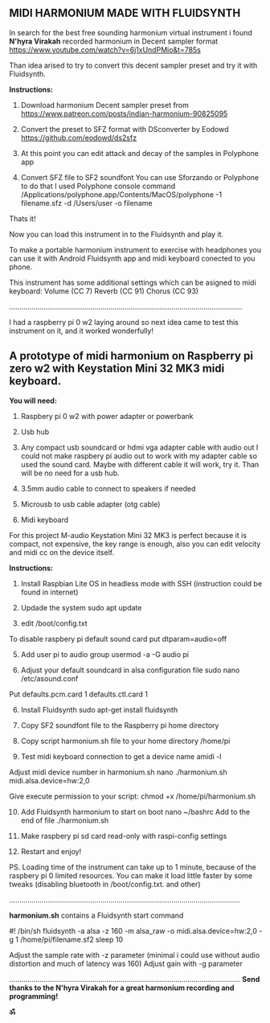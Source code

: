 ## MIDI HARMONIUM MADE WITH FLUIDSYNTH

In search for the best free sounding harmonium virtual instrument i found **N'hyra Virakah** recorded harmonium in Decent sampler format
https://www.youtube.com/watch?v=6j1xUndPMio&t=785s

Than idea arised to try to convert this decent sampler preset and try it with Fluidsynth.

**Instructions:**

1. Download harmonium Decent sampler preset from
https://www.patreon.com/posts/indian-harmonium-90825095

2. Convert the preset to SFZ format with DSconverter by Eodowd
https://github.com/eodowd/ds2sfz

3. At this point you can edit attack and decay of the samples in Polyphone app

3. Convert SFZ file to SF2 soundfont 
You can use Sforzando or Polyphone to do that
I used Polyphone console command
/Applications/polyphone.app/Contents/MacOS/polyphone -1 filename.sfz -d /Users/user -o filename     

Thats it! 

Now you can load this instrument in to the Fluidsynth and play it. 

To make a portable harmonium instrument to exercise with headphones you can use it with Android Fluidsynth app and midi keyboard conected to you phone.

This instrument has some additional settings which can be asigned to midi keyboard:
Volume (CC 7)
Reverb (CC 91)
Chorus (CC 93)

...................................................................................................................

I had a raspberry pi 0 w2 laying around so next idea came to test this instrument on it, and it worked wonderfully!

## A prototype of midi harmonium on Raspberry pi zero w2 with Keystation Mini 32 MK3 midi keyboard.

**You will need:**

1) Raspbery pi 0 w2 with power adapter or powerbank

2) Usb hub

3) Any compact usb soundcard or hdmi vga adapter cable with audio out 
I could not make raspbery pi audio out to work with my adapter cable so used the sound card. 
Maybe with different cable it will work, try it. Than will be no need for a usb hub.

4) 3.5mm audio cable to connect to speakers if needed

5) Microusb to usb cable adapter (otg cable)

6) Midi keyboard

For this project M-audio Keystation Mini 32 MK3 is perfect because it is compact, not expensive, the key range is enough, also you can edit velocity and midi cc on the device itself.


**Instructions:**

1. Install Raspbian Lite OS in headless mode with SSH (instruction could be found in internet)

2. Updade the system
  sudo apt update 

3. edit /boot/config.txt
   
  To disable raspbery pi default sound card
  put dtparam=audio=off

5. Add user pi to audio group
  usermod -a -G audio pi

6. Adjust your default soundcard in alsa configuration file
  sudo nano /etc/asound.conf

  Put 
  defaults.pcm.card 1
  defaults.ctl.card 1

6. Install Fluidsynth
  sudo apt-get install fluidsynth

7. Copy SF2 soundfont file to the Raspberry pi home directory

8. Copy script harmonium.sh file to your home directory /home/pi

9. Test midi keyboard connection to get a device name
  amidi -l 

  Adjust midi device number in harmonium.sh
  nano ./harmonium.sh
  midi.alsa.device=hw:2,0

  Give execute permission to your script: chmod +x /home/pi/harmonium.sh

10. Add Fluidsynth harmonium to start on boot
  nano ~/bashrc
  Add to the end of file ./harmonium.sh

11. Make raspbery pi sd card read-only with raspi-config settings

12. Restart and enjoy!

PS. Loading time of the instrument can take up to 1 minute, because of the raspbery pi 0 limited resources. 
You can make it load little faster by some tweaks (disabling bluetooth in /boot/config.txt. and other)

..................................................................................................................

**harmonium.sh** contains a Fluidsynth start command 

#! /bin/sh
fluidsynth -a alsa -z 160 -m alsa_raw -o midi.alsa.device=hw:2,0 -g 1 /home/pi/filename.sf2
sleep 10

Adjust the sample rate with -z parameter (minimal i could use without audio distortion and much of latency was 160)
Adjust gain with -g parameter

..................................................................................................................
**Send thanks to the N'hyra Virakah for a great harmonium recording and programming!** 

**ॐ**








